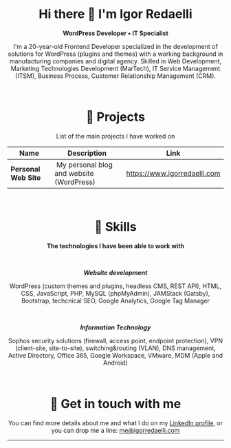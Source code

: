 <div align="center">
  
# Hi there 👋 I'm Igor Redaelli

**WordPress Developer • IT Specialist**

I'm a 20-year-old Frontend Developer specialized in the development of solutions for WordPress (plugins and themes) with a working background in manufacturing companies and digital agency. Skilled in Web Development, Marketing Technologies Development (MarTech), IT Service Management (ITSM), Business Process, Customer Relationship Management (CRM).

<br>

# 🚀 Projects

List of the main projects I have worked on

| Name | Description | Link |
| --- | --- | --- |
| <b>Personal Web Site</b> |️ My personal blog and website (WordPress) | https://www.igorredaelli.com

<br>

# 🎯 Skills

**The technologies I have been able to work with**

<br>

***Website development***

WordPress (custom themes and plugins, headless CMS, REST API), HTML, CSS, JavaScript, PHP, MySQL (phpMyAdmin), JAMStack (Gatsby), Bootstrap, techcnical SEO, Google Analytics, Google Tag Manager

<br>

***Information Technology***

Sophos security solutions (firewall, access point, endpoint protection), VPN (client-site, site-to-site), switching&routing (VLAN), DNS management, Active Directory, Office 365, Google Workspace, VMware, MDM (Apple and Android)

<br>

# 🔗 Get in touch with me

You can find more details about me and what I do on my <a href="https://www.linkedin.com/in/igorredaelli" target="_blank">LinkedIn profile</a>, or you can drop me a line: me@igorredaelli.com

<hr>
</div>

<!--
**IgorRedaelli/igorredaelli** is a ✨ _special_ ✨ repository because its `README.md` (this file) appears on your GitHub profile.

Here are some ideas to get you started:

- 🔭 I’m currently working on ...
- 🌱 I’m currently learning ...
- 👯 I’m looking to collaborate on ...
- 🤔 I’m looking for help with ...
- 💬 Ask me about ...
- 📫 How to reach me: ...
- 😄 Pronouns: ...
- ⚡ Fun fact: ...
-->
